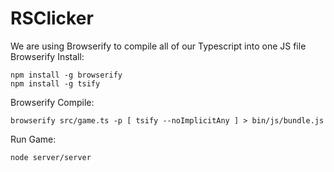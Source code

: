 # RSClicker

We are using Browserify to compile all of our Typescript into one JS file
Browserify Install:

    npm install -g browserify
    npm install -g tsify

Browserify Compile:

    browserify src/game.ts -p [ tsify --noImplicitAny ] > bin/js/bundle.js

Run Game:

    node server/server